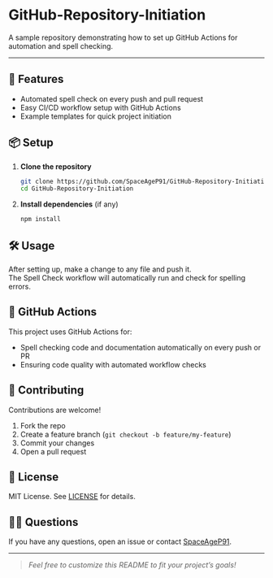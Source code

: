 # GitHub-Repository-Initiation

A sample repository demonstrating how to set up GitHub Actions for automation and spell checking.

---

## 🚀 Features

- Automated spell check on every push and pull request
- Easy CI/CD workflow setup with GitHub Actions
- Example templates for quick project initiation

## 📦 Setup

1. **Clone the repository**
    ```sh
    git clone https://github.com/SpaceAgeP91/GitHub-Repository-Initiation.git
    cd GitHub-Repository-Initiation
    ```

2. **Install dependencies** (if any)
    ```sh
    npm install
    ```

## 🛠 Usage

After setting up, make a change to any file and push it.  
The Spell Check workflow will automatically run and check for spelling errors.

## 🤖 GitHub Actions

This project uses GitHub Actions for:
- Spell checking code and documentation automatically on every push or PR
- Ensuring code quality with automated workflow checks

## 🤝 Contributing

Contributions are welcome!  
1. Fork the repo  
2. Create a feature branch (`git checkout -b feature/my-feature`)  
3. Commit your changes  
4. Open a pull request  

## 📄 License

MIT License. See [LICENSE](LICENSE) for details.

## 🙋‍♂️ Questions

If you have any questions, open an issue or contact [SpaceAgeP91](https://github.com/SpaceAgeP91).

---

> _Feel free to customize this README to fit your project’s goals!_

